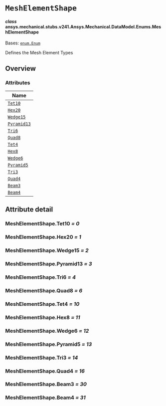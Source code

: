 # `MeshElementShape`



#### *class* ansys.mechanical.stubs.v241.Ansys.Mechanical.DataModel.Enums.MeshElementShape

Bases: [`enum.Enum`](https://docs.python.org/3/library/enum.html#enum.Enum)

Defines the Mesh Element Types

<!-- !! processed by numpydoc !! -->

<a id="overview"></a>

## Overview

### Attributes

| Name |
| -------------------------------------------------------------------------------------------------------------------- |
| [`Tet10`](../../../../../v242/Ansys/Mechanical/DataModel/Enums/MeshElementShape.md#MeshElementShape.Tet10) |
| [`Hex20`](../../../../../v242/Ansys/Mechanical/DataModel/Enums/MeshElementShape.md#MeshElementShape.Hex20) |
| [`Wedge15`](../../../../../v242/Ansys/Mechanical/DataModel/Enums/MeshElementShape.md#MeshElementShape.Wedge15) |
| [`Pyramid13`](../../../../../v242/Ansys/Mechanical/DataModel/Enums/MeshElementShape.md#MeshElementShape.Pyramid13) |
| [`Tri6`](../../../../../v242/Ansys/Mechanical/DataModel/Enums/MeshElementShape.md#MeshElementShape.Tri6) |
| [`Quad8`](../../../../../v242/Ansys/Mechanical/DataModel/Enums/MeshElementShape.md#MeshElementShape.Quad8) |
| [`Tet4`](../../../../../v242/Ansys/Mechanical/DataModel/Enums/MeshElementShape.md#MeshElementShape.Tet4) |
| [`Hex8`](../../../../../v242/Ansys/Mechanical/DataModel/Enums/MeshElementShape.md#MeshElementShape.Hex8) |
| [`Wedge6`](../../../../../v242/Ansys/Mechanical/DataModel/Enums/MeshElementShape.md#MeshElementShape.Wedge6) |
| [`Pyramid5`](../../../../../v242/Ansys/Mechanical/DataModel/Enums/MeshElementShape.md#MeshElementShape.Pyramid5) |
| [`Tri3`](../../../../../v242/Ansys/Mechanical/DataModel/Enums/MeshElementShape.md#MeshElementShape.Tri3) |
| [`Quad4`](../../../../../v242/Ansys/Mechanical/DataModel/Enums/MeshElementShape.md#MeshElementShape.Quad4) |
| [`Beam3`](../../../../../v242/Ansys/Mechanical/DataModel/Enums/MeshElementShape.md#MeshElementShape.Beam3) |
| [`Beam4`](../../../../../v242/Ansys/Mechanical/DataModel/Enums/MeshElementShape.md#MeshElementShape.Beam4) |

<a id="attribute-detail"></a>

## Attribute detail

<a id="MeshElementShape.Tet10"></a>

### MeshElementShape.Tet10 *= 0*

<a id="MeshElementShape.Hex20"></a>

### MeshElementShape.Hex20 *= 1*

<a id="MeshElementShape.Wedge15"></a>

### MeshElementShape.Wedge15 *= 2*

<a id="MeshElementShape.Pyramid13"></a>

### MeshElementShape.Pyramid13 *= 3*

<a id="MeshElementShape.Tri6"></a>

### MeshElementShape.Tri6 *= 4*

<a id="MeshElementShape.Quad8"></a>

### MeshElementShape.Quad8 *= 6*

<a id="MeshElementShape.Tet4"></a>

### MeshElementShape.Tet4 *= 10*

<a id="MeshElementShape.Hex8"></a>

### MeshElementShape.Hex8 *= 11*

<a id="MeshElementShape.Wedge6"></a>

### MeshElementShape.Wedge6 *= 12*

<a id="MeshElementShape.Pyramid5"></a>

### MeshElementShape.Pyramid5 *= 13*

<a id="MeshElementShape.Tri3"></a>

### MeshElementShape.Tri3 *= 14*

<a id="MeshElementShape.Quad4"></a>

### MeshElementShape.Quad4 *= 16*

<a id="MeshElementShape.Beam3"></a>

### MeshElementShape.Beam3 *= 30*

<a id="MeshElementShape.Beam4"></a>

### MeshElementShape.Beam4 *= 31*


